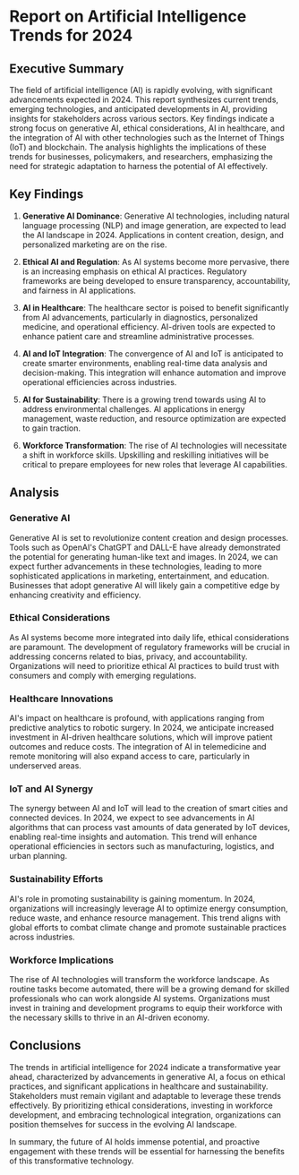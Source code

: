 # Report on Artificial Intelligence Trends for 2024

## Executive Summary

The field of artificial intelligence (AI) is rapidly evolving, with significant advancements expected in 2024. This report synthesizes current trends, emerging technologies, and anticipated developments in AI, providing insights for stakeholders across various sectors. Key findings indicate a strong focus on generative AI, ethical considerations, AI in healthcare, and the integration of AI with other technologies such as the Internet of Things (IoT) and blockchain. The analysis highlights the implications of these trends for businesses, policymakers, and researchers, emphasizing the need for strategic adaptation to harness the potential of AI effectively.

## Key Findings

1. **Generative AI Dominance**: Generative AI technologies, including natural language processing (NLP) and image generation, are expected to lead the AI landscape in 2024. Applications in content creation, design, and personalized marketing are on the rise.

2. **Ethical AI and Regulation**: As AI systems become more pervasive, there is an increasing emphasis on ethical AI practices. Regulatory frameworks are being developed to ensure transparency, accountability, and fairness in AI applications.

3. **AI in Healthcare**: The healthcare sector is poised to benefit significantly from AI advancements, particularly in diagnostics, personalized medicine, and operational efficiency. AI-driven tools are expected to enhance patient care and streamline administrative processes.

4. **AI and IoT Integration**: The convergence of AI and IoT is anticipated to create smarter environments, enabling real-time data analysis and decision-making. This integration will enhance automation and improve operational efficiencies across industries.

5. **AI for Sustainability**: There is a growing trend towards using AI to address environmental challenges. AI applications in energy management, waste reduction, and resource optimization are expected to gain traction.

6. **Workforce Transformation**: The rise of AI technologies will necessitate a shift in workforce skills. Upskilling and reskilling initiatives will be critical to prepare employees for new roles that leverage AI capabilities.

## Analysis

### Generative AI

Generative AI is set to revolutionize content creation and design processes. Tools such as OpenAI's ChatGPT and DALL-E have already demonstrated the potential for generating human-like text and images. In 2024, we can expect further advancements in these technologies, leading to more sophisticated applications in marketing, entertainment, and education. Businesses that adopt generative AI will likely gain a competitive edge by enhancing creativity and efficiency.

### Ethical Considerations

As AI systems become more integrated into daily life, ethical considerations are paramount. The development of regulatory frameworks will be crucial in addressing concerns related to bias, privacy, and accountability. Organizations will need to prioritize ethical AI practices to build trust with consumers and comply with emerging regulations.

### Healthcare Innovations

AI's impact on healthcare is profound, with applications ranging from predictive analytics to robotic surgery. In 2024, we anticipate increased investment in AI-driven healthcare solutions, which will improve patient outcomes and reduce costs. The integration of AI in telemedicine and remote monitoring will also expand access to care, particularly in underserved areas.

### IoT and AI Synergy

The synergy between AI and IoT will lead to the creation of smart cities and connected devices. In 2024, we expect to see advancements in AI algorithms that can process vast amounts of data generated by IoT devices, enabling real-time insights and automation. This trend will enhance operational efficiencies in sectors such as manufacturing, logistics, and urban planning.

### Sustainability Efforts

AI's role in promoting sustainability is gaining momentum. In 2024, organizations will increasingly leverage AI to optimize energy consumption, reduce waste, and enhance resource management. This trend aligns with global efforts to combat climate change and promote sustainable practices across industries.

### Workforce Implications

The rise of AI technologies will transform the workforce landscape. As routine tasks become automated, there will be a growing demand for skilled professionals who can work alongside AI systems. Organizations must invest in training and development programs to equip their workforce with the necessary skills to thrive in an AI-driven economy.

## Conclusions

The trends in artificial intelligence for 2024 indicate a transformative year ahead, characterized by advancements in generative AI, a focus on ethical practices, and significant applications in healthcare and sustainability. Stakeholders must remain vigilant and adaptable to leverage these trends effectively. By prioritizing ethical considerations, investing in workforce development, and embracing technological integration, organizations can position themselves for success in the evolving AI landscape. 

In summary, the future of AI holds immense potential, and proactive engagement with these trends will be essential for harnessing the benefits of this transformative technology.